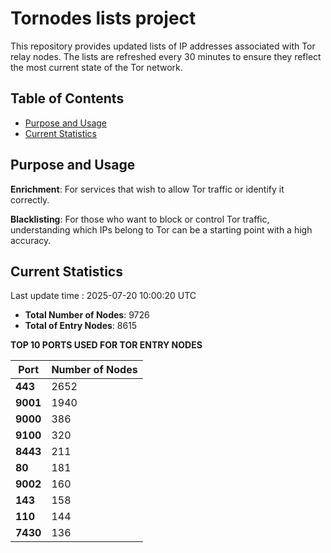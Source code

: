 # Tornodes lists project

This repository provides updated lists of IP addresses associated with Tor relay nodes. The lists are refreshed every 30 minutes to ensure they reflect the most current state of the Tor network.

## Table of Contents

- [Purpose and Usage](#purpose-and-usage)
- [Current Statistics](#current-statistics)


## Purpose and Usage

**Enrichment**: For services that wish to allow Tor traffic or identify it correctly.

**Blacklisting**: For those who want to block or control Tor traffic, understanding which IPs belong to Tor can be a starting point with a high accuracy.

## Current Statistics

Last update time : 2025-07-20 10:00:20 UTC

- **Total Number of Nodes**: 9726
- **Total of Entry Nodes**: 8615

**TOP 10 PORTS USED FOR TOR ENTRY NODES**

| **Port** | **Number of Nodes** |
|------|-----------------|
| **443**   | 2652  |
| **9001**   | 1940  |
| **9000**   | 386  |
| **9100**   | 320  |
| **8443**   | 211  |
| **80**   | 181  |
| **9002**   | 160  |
| **143**   | 158  |
| **110**   | 144  |
| **7430**   | 136  |

